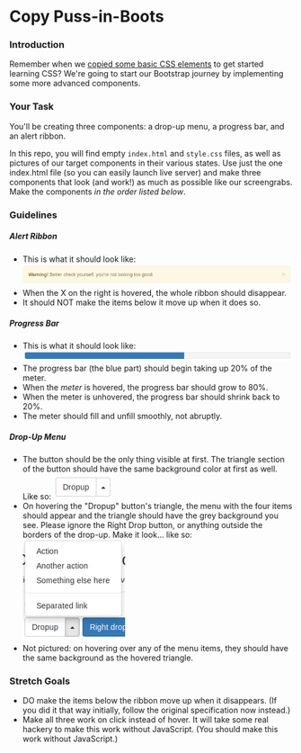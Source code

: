 # Copy Puss-in-Boots

### Introduction

Remember when we [copied some basic CSS elements](https://github.com/abbreviatedman/copy-kitten) to get started learning CSS? We're going to start our Bootstrap journey by implementing some more advanced components.


### Your Task

You'll be creating three components: a drop-up menu, a progress bar, and an alert ribbon.

In this repo, you will find empty `index.html` and `style.css` files, as well as pictures of our target components in their various states. Use just the one index.html file (so you can easily launch live server) and make three components that look (and work!) as much as possible like our screengrabs. Make the components _in the order listed below_.


### Guidelines

##### Alert Ribbon

* This is what it should look like: ![the yellow alert ribbon from Bootstrap 4](./assets/alert-ribbon.png)
* When the X on the right is hovered, the whole ribbon should disappear.
* It should NOT make the items below it move up when it does so.


##### Progress Bar

* This is what it should look like: ![the  blue progress bar from Bootstrap 4](./assets/progress-bar.png)
* The progress bar (the blue part) should begin taking up 20% of the meter.
* When the _meter_ is hovered, the progress bar should grow to 80%.
* When the meter is unhovered, the progress bar should shrink back to 20%.
* The meter should fill and unfill smoothly, not abruptly.


##### Drop-Up Menu

* The button should be the only thing visible at first. The triangle section of the button should have the same background color at first as well. Like so: ![the drop-up menu from Bootstrap 4, unexpanded](./assets/drop-up-unhovered.png)
* On hovering the "Dropup" button's triangle, the menu with the four items should appear and the triangle should have the grey background you see. Please ignore the Right Drop button, or anything outside the borders of the drop-up. Make it look... like so: ![the drop-up menu from Bootstrap 4, expanded](./assets/drop-up-hovered.png)
* Not pictured: on hovering over any of the menu items, they should have the same background as the hovered triangle.


### Stretch Goals

* DO make the items below the ribbon move up when it disappears. (If you did it that way initially, follow the original specification now instead.)
* Make all three work on click instead of hover. It will take some real hackery to make this work without JavaScript. (You should make this work without JavaScript.)